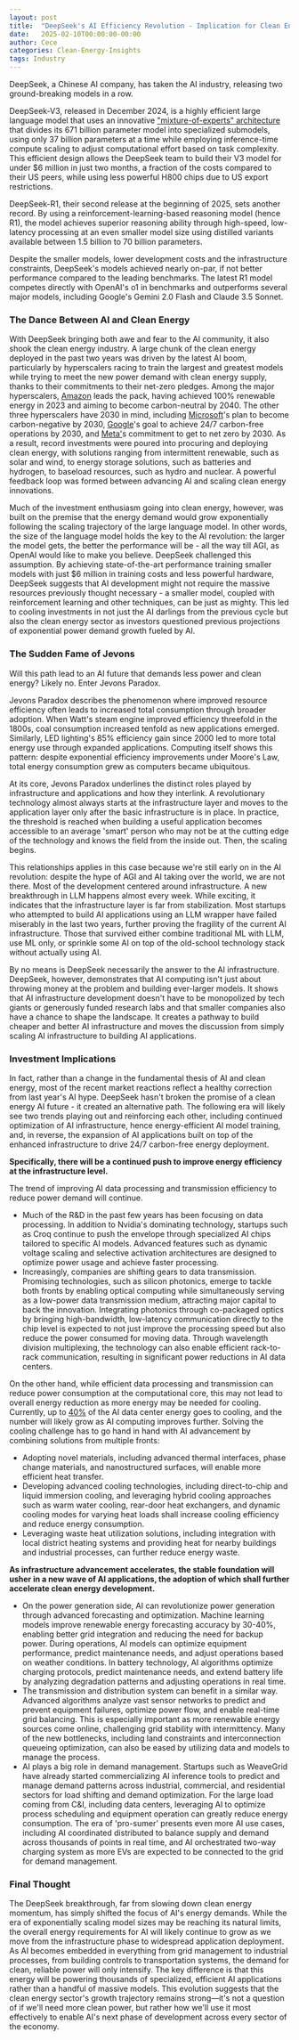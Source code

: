 ```yaml
---
layout: post
title:  "DeepSeek's AI Efficiency Revolution - Implication for Clean Energy"
date:   2025-02-10T00:00:00-00:00
author: Cece
categories: Clean-Energy-Insights
tags: Industry
---
```


DeepSeek, a Chinese AI company, has taken the AI industry, releasing two ground-breaking models in a row. 

DeepSeek-V3, released in December 2024, is a highly efficient large language model that uses an innovative ["mixture-of-experts" architecture](https://github.com/deepseek-ai/DeepSeek-V3) that divides its 671 billion parameter model into specialized submodels, using only 37 billion parameters at a time while employing inference-time compute scaling to adjust computational effort based on task complexity. This efficient design allows the DeepSeek team to build their V3 model for under $6 million in just two months, a fraction of the costs compared to their US peers, while using less powerful H800 chips due to US export restrictions. 

DeepSeek-R1, their second release at the beginning of 2025, sets another record. By using a reinforcement-learning-based reasoning model (hence R1), the model achieves superior reasoning ability through high-speed, low-latency processing at an even smaller model size using distilled variants available between 1.5 billion to 70 billion parameters.

Despite the smaller models, lower development costs and the infrastructure constraints, DeepSeek's models achieved nearly on-par, if not better performance compared to the leading benchmarks. The latest R1 model competes directly with OpenAI's o1 in benchmarks and outperforms several major models, including Google's Gemini 2.0 Flash and Claude 3.5 Sonnet.

### **The Dance Between AI and Clean Energy**

With DeepSeek bringing both awe and fear to the AI community, it also shook the clean energy industry. A large chunk of the clean energy deployed in the past two years was driven by the latest AI boom, particularly by hyperscalers racing to train the largest and greatest models while trying to meet the new power demand with clean energy supply, thanks to their commitments to their net-zero pledges. Among the major hyperscalers, [Amazon](https://sustainability.aboutamazon.com/climate-solutions/carbon-free-energy) leads the pack, having achieved 100% renewable energy in 2023 and aiming to become carbon-neutral by 2040. The other three hyperscalers have 2030 in mind, including [Microsoft](https://blogs.microsoft.com/blog/2020/01/16/microsoft-will-be-carbon-negative-by-2030/)'s plan to become carbon-negative by 2030, [Google](https://sustainability.google/operating-sustainably/net-zero-carbon/)'s goal to achieve 24/7 carbon-free operations by 2030, and [Meta'](https://sustainability.atmeta.com/climate/)s commitment to get to net zero by 2030. As a result, record investments were poured into procuring and deploying clean energy, with solutions ranging from intermittent renewable, such as solar and wind, to energy storage solutions, such as batteries and hydrogen, to baseload resources, such as hydro and nuclear. A powerful feedback loop was formed between advancing AI and scaling clean energy innovations.

Much of the investment enthusiasm going into clean energy, however, was built on the premise that the energy demand would grow exponentially following the scaling trajectory of the large language model. In other words, the size of the language model holds the key to the AI revolution: the larger the model gets, the better the performance will be - all the way till AGI, as OpenAI would like to make you believe. DeepSeek challenged this assumption. By achieving state-of-the-art performance training smaller models with just $6 million in training costs and less powerful hardware, DeepSeek suggests that AI development might not require the massive resources previously thought necessary - a smaller model, coupled with reinforcement learning and other techniques, can be just as mighty. This led to cooling investments in not just the AI darlings from the previous cycle but also the clean energy sector as investors questioned previous projections of exponential power demand growth fueled by AI.

### **The Sudden Fame of Jevons**

Will this path lead to an AI future that demands less power and clean energy? Likely no. Enter Jevons Paradox.

Jevons Paradox describes the phenomenon where improved resource efficiency often leads to increased total consumption through broader adoption. When Watt's steam engine improved efficiency threefold in the 1800s, coal consumption increased tenfold as new applications emerged. Similarly, LED lighting's 85% efficiency gain since 2000 led to more total energy use through expanded applications. Computing itself shows this pattern: despite exponential efficiency improvements under Moore's Law, total energy consumption grew as computers became ubiquitous.

At its core, Jevons Paradox underlines the distinct roles played by infrastructure and applications and how they interlink. A revolutionary technology almost always starts at the infrastructure layer and moves to the application layer only after the basic infrastructure is in place. In practice, the threshold is reached when building a useful application becomes accessible to an average 'smart' person who may not be at the cutting edge of the technology and knows the field from the inside out. Then, the scaling begins.

This relationships applies in this case because we're still early on in the AI revolution: despite the hype of AGI and AI taking over the world, we are not there. Most of the development centered around infrastructure. A new breakthrough in LLM happens almost every week. While exciting, it indicates that the infrastructure layer is far from stabilization. Most startups who attempted to build AI applications using an LLM wrapper have failed miserably in the last two years, further proving the fragility of the current AI infrastructure. Those that survived either combine traditional ML with LLM, use ML only, or sprinkle some AI on top of the old-school technology stack without actually using AI.

By no means is DeepSeek necessarily the answer to the AI infrastructure. DeepSeek, however, demonstrates that AI computing isn't just about throwing money at the problem and building ever-larger models. It shows that AI infrastructure development doesn't have to be monopolized by tech giants or generously funded research labs and that smaller companies also have a chance to shape the landscape. It creates a pathway to build cheaper and better AI infrastructure and moves the discussion from simply scaling AI infrastructure to building AI applications.

### **Investment Implications**

In fact, rather than a change in the fundamental thesis of AI and clean energy, most of the recent market reactions reflect a healthy correction from last year's AI hype. DeepSeek hasn't broken the promise of a clean energy AI future - it created an alternative path. The following era will likely see two trends playing out and reinforcing each other, including continued optimization of AI infrastructure, hence energy-efficient AI model training, and, in reverse, the expansion of AI applications built on top of the enhanced infrastructure to drive 24/7 carbon-free energy deployment. 

**Specifically, there will be a continued push to improve energy efficiency at the infrastructure level.**

The trend of improving AI data processing and transmission efficiency to reduce power demand will continue. 

- Much of the R&D in the past few years has been focusing on data processing. In addition to Nvidia's dominating technology, startups such as Croq continue to push the envelope through specialized AI chips tailored to specific AI models. Advanced features such as dynamic voltage scaling and selective activation architectures are designed to optimize power usage and achieve faster processing.
- Increasingly, companies are shifting gears to data transmission. Promising technologies, such as silicon photonics, emerge to tackle both fronts by enabling optical computing while simultaneously serving as a low-power data transmission medium, attracting major capital to back the innovation. Integrating photonics through co-packaged optics by bringing high-bandwidth, low-latency communication directly to the chip level is expected to not just improve the processing speed but also reduce the power consumed for moving data. Through wavelength division multiplexing, the technology can also enable efficient rack-to-rack communication, resulting in significant power reductions in AI data centers.

On the other hand, while efficient data processing and transmission can reduce power consumption at the computational core, this may not lead to overall energy reduction as more energy may be needed for cooling. Currently, up to [40%](https://www.mckinsey.com/industries/technology-media-and-telecommunications/our-insights/investing-in-the-rising-data-center-economy) of the AI data center energy goes to cooling, and the number will likely grow as AI computing improves further. Solving the cooling challenge has to go hand in hand with AI advancement by combining solutions from multiple fronts:

- Adopting novel materials, including advanced thermal interfaces, phase change materials, and nanostructured surfaces, will enable more efficient heat transfer.
- Developing advanced cooling technologies, including direct-to-chip and liquid immersion cooling, and leveraging hybrid cooling approaches such as warm water cooling, rear-door heat exchangers, and dynamic cooling modes for varying heat loads shall increase cooling efficiency and reduce energy consumption.
- Leveraging waste heat utilization solutions, including integration with local district heating systems and providing heat for nearby buildings and industrial processes, can further reduce energy waste.

**As infrastructure advancement accelerates, the stable foundation will usher in a new wave of AI applications, the adoption of which shall further accelerate clean energy development.**

- On the power generation side, AI can revolutionize power generation through advanced forecasting and optimization. Machine learning models improve renewable energy forecasting accuracy by 30-40%, enabling better grid integration and reducing the need for backup power. During operations, AI models can optimize equipment performance, predict maintenance needs, and adjust operations based on weather conditions. In battery technology, AI algorithms optimize charging protocols, predict maintenance needs, and extend battery life by analyzing degradation patterns and adjusting operations in real time.
- The transmission and distribution system can benefit in a similar way. Advanced algorithms analyze vast sensor networks to predict and prevent equipment failures, optimize power flow, and enable real-time grid balancing. This is especially important as more renewable energy sources come online, challenging grid stability with intermittency. Many of the new bottlenecks, including land constraints and interconnection queueing optimization, can also be eased by utilizing data and models to manage the process.
- AI plays a big role in demand management. Startups such as WeaveGrid have already started commercializing AI inference tools to predict and manage demand patterns across industrial, commercial, and residential sectors for load shifting and demand optimization. For the large load coming from C&I, including data centers, leveraging AI to optimize process scheduling and equipment operation can greatly reduce energy consumption. The era of 'pro-sumer' presents even more AI use cases, including AI coordinated distributed to balance supply and demand across thousands of points in real time, and AI orchestrated two-way charging system as more EVs are expected to be connected to the grid for demand management.

### **Final Thought**

The DeepSeek breakthrough, far from slowing down clean energy momentum, has simply shifted the focus of AI's energy demands. While the era of exponentially scaling model sizes may be reaching its natural limits, the overall energy requirements for AI will likely continue to grow as we move from the infrastructure phase to widespread application deployment. As AI becomes embedded in everything from grid management to industrial processes, from building controls to transportation systems, the demand for clean, reliable power will only intensify. The key difference is that this energy will be powering thousands of specialized, efficient AI applications rather than a handful of massive models. This evolution suggests that the clean energy sector's growth trajectory remains strong—it's not a question of if we'll need more clean power, but rather how we'll use it most effectively to enable AI's next phase of development across every sector of the economy.